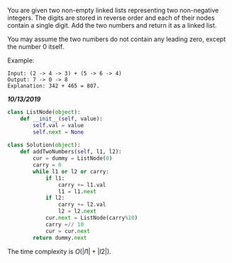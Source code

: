 You are given two non-empty linked lists representing two non-negative integers. The digits are stored in reverse order and each of their nodes contain a single digit. Add the two numbers and return it as a linked list.

You may assume the two numbers do not contain any leading zero, except the number 0 itself.

Example:
```
Input: (2 -> 4 -> 3) + (5 -> 6 -> 4)
Output: 7 -> 0 -> 8
Explanation: 342 + 465 = 807.
```

***10/13/2019***
```python
class ListNode(object):
    def __init__(self, value):
        self.val = value
        self.next = None
        
class Solution(object):
    def addTwoNumbers(self, l1, l2):
        cur = dummy = ListNode(0)
        carry = 0
        while l1 or l2 or carry:
            if l1:
                carry += l1.val
                l1 = l1.next
            if l2:
                carry += l2.val
                l2 = l2.next
            cur.next = ListNode(carry%10)
            carry =// 10
            cur = cur.next
        return dummy.next
```
The time complexity is $O(|l1|+|l2|)$.
        
